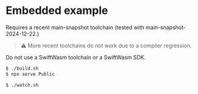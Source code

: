 # Embedded example

Requires a recent main-snapshot toolchain (tested with main-snapshot-2024-12-22.)

> ⚠️ More recent toolchains do not work due to a compiler regression.

Do not use a SwiftWasm toolchain or a SwiftWasm SDK.

```sh
$ ./build.sh
$ npx serve Public
```

```sh
$ ./watch.sh
```
